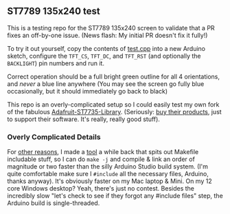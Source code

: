 ## ST7789 135x240 test

This is a testing repo for the ST7789 135x240 screen to validate that a PR fixes
an off-by-one issue. (News flash: My initial PR doesn't fix it fully!)

To try it out yourself, copy the contents of
[test.cpp](https://raw.githubusercontent.com/kevinfrei/ST7789_135_240_test/main/test.cpp)
into a new Arduino sketch, configure the `TFT_CS`, `TFT_DC`, and `TFT_RST` (and
optionally the `BACKLIGHT`) pin numbers and run it.

Correct operation should be a full bright green outline for all 4 orientations,
and _never_ a blue line anywhere (You may see the screen go fully blue
occasionally, but it should immediately go back to black)

This repo is an overly-complicated setup so I could easily test my own fork of
the fabulous
[Adafruit-ST7735-Library](https://github.com/kevinfrei/Adafruit-ST7735-Library).
(Seriously: [buy their products](https://shop.adafruit.com), just to support
their software. It's really, really good stuff).

### Overly Complicated Details

For [other reasons](https://github.com/kevinfrei/FreiKey), I made a
[tool](https://github.com/kevinfrei/Arduino2Make) a while back that spits out
Makefile includable stuff, so I can do `make -j` and compile & link an order of
magnitude or two faster than the silly Arduino Studio build system. (I'm quite
comfortable make sure I `#include` all the necessary files, Arduino, thanks
anyway). It's obviously faster on my Mac laptop & Mini. On my 12 core Windows
desktop? Yeah, there's just no contest. Besides the incredibly slow "let's check
to see if they forgot any #include files" step, the Arduino build is
single-threaded.
